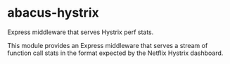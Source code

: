 abacus-hystrix
===

Express middleware that serves Hystrix perf stats.

This module provides an Express middleware that serves a stream of function
call stats in the format expected by the Netflix Hystrix dashboard.

